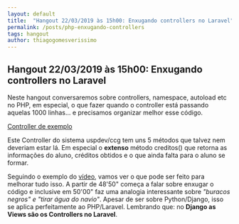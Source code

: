 ```yaml
---
layout: default
title:  "Hangout 22/03/2019 às 15h00: Enxugando controllers no Laravel"
permalink: /posts/php-enxugando-controllers
tags: hangout
author: thiagogomesverissimo
---
```


<h2>Hangout 22/03/2019 às 15h00: Enxugando controllers no Laravel</h2>

Neste hangout conversaremos sobre controllers, namespace, autoload etc no PHP, em especial,
o que fazer quando o controller está passando aquelas 1000 linhas... e
precisamos organizar melhor esse código. 

[Controller de exemplo](https://github.com/uspdev/ccg/blob/master/app/Http/Controllers/GraduacaoController.php)

Este Controller do sistema uspdev/ccg tem uns 5 métodos que talvez nem deveriam estar lá. Em especial o <strong>extenso</strong> método creditos() que retorna as informações do aluno, créditos obtidos e o que ainda falta para o aluno se formar.

Seguindo o exemplo do [vídeo](https://www.youtube.com/watch?v=dNJXN70Nqt0#t=48m50s), vamos ver o que pode ser feito para melhorar tudo isso. A partir de 48'50" começa a falar sobre enxugar o código e inclusive em 50'00" faz uma analogia interessante sobre <em>"buracos negros" e "tirar água do navio"</em>. Apesar de ser sobre Python/Django, isso se aplica perfeitamente ao PHP/Laravel. Lembrando que: no <strong>Django as Views são os Controllers no Laravel</strong>.
